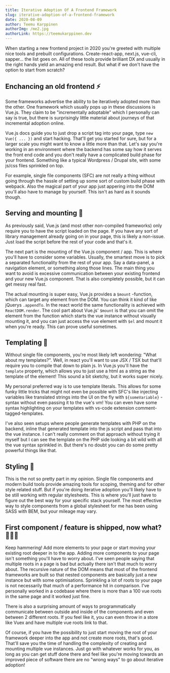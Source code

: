 ```yaml
---
title: Iterative Adoption Of A Frontend Framework
slug: iterative-adoption-of-a-frontend-framework
date: 2020-08-09
author: Teemu Karppinen
authorImg: /me2.jpg
authorLink: https://teemukarppinen.dev
---
```


When starting a new frontend project in 2020 you're greeted with multiple nice tools and prebuilt configurations. Create-react-app, next.js, vue-cli, sapper... the list goes on. All of these tools provide brilliant DX and usually in the right hands yield an amazing end result. But what if we don't have the option to start from scratch?

## Enchancing an old frontend ⚡

Some frameworks advertise the ability to be iteratively adopted more than the other. One framework which usually pops up in these discussions is Vue.js. They claim to be "incrementally adoptable" which I personally can say is true, but there is surprisingly little material about journeys of that incremental adoption online.

Vue.js docs guide you to just drop a script tag into your page, type ```new Vue({ ... })``` and start hacking. That'll get you started for sure, but for a larger scale you might want to know a little more than that. Let's say you're working in an environment where the backend has some say how it serves the front end code and you don't really have a complicated build phase for your frontend. Something like a typical Wordpress / Drupal site, with some js/css files sprinkled on top.

For example, single file components (SFC) are not really a thing without going through the hassle of setting up some sort of custom build phase with webpack. Also the magical part of your app just appering into the DOM you'll also have to manage by yourself. This isn't as hard as it sounds though.

## Serving and mounting 🔌

As previously said, Vue.js (and most other non-compiled frameworks) only require you to have the script loaded on the page. If you have any sort of library management already going on in your page, this is likely a non-issue. Just load the script before the rest of your code and that's it.

The next part is the mounting of the Vue.js component / app. This is where you'll have to consider some variables. Usually, the smartest move is to pick a separated functionality from the rest of your app. Say a data-panel, a navigation element, or something along those lines. The main thing you want to avoid is excessive communication between your existing frontend and your new Vue.js component. That is also completely possible, but it can get messy real fast.

The actual mounting is super easy, Vue.js provides a ```$mount``` -function, which can target any element from the DOM. You can think it kind of like jQuerys ```.appendTo```. In the react world the same functionality is achieved with ```ReactDOM.render```. The cool part about Vue.js' ```$mount``` is that you can omit the element from the function which starts the vue instance without visually mounting it, and you can just access the vue element with ```$el``` and mount it when you're ready. This can prove useful sometimes.

## Templating 📐

Without single file components, you're most likely left wondering: "What about my templates?". Well, in react you'll want to use JSX / TSX but that'll require you to compile that down to plain js. In Vue.js you'll have the ```template``` property, which allows you to just use a html as a string as the template of the element! This sound a bit sketchy, but it works super nicely.

My personal preferred way is to use template literals. This allows for some funky little tricks that might not even be possible with SFC's like injecting variables like translated strings into the UI on the fly with ```${someVariable}``` -syntax without even passing it to the vue's vm! You can even have some syntax highlighting on your templates with vs-code extension comment-tagged-templates.

I've also seen setups where people generate templates with PHP on the backend, inline that generated template into the js script and pass that into the vue instance. I can't really comment on that approach without trying it myself but I can see the template on the PHP side looking a bit wild with all the vue syntax sprinkled in. But there's no doubt you can do some pretty powerful things like that.

## Styling 💅

This is the not so pretty part in my opinion. Single file components and modern build tools provide amazing tools for scoping, theming and for other style related stuff. But if you're doing iterative adoption you'll likely have to be still working with regular stylesheets. This is where you'll just have to figure out the best way for your specific stack yourself. The most effective way to style components from a global stylesheet for me has been using SASS with BEM, but your mileage may vary.

## First component / feature is shipped, now what? 🥇🥈🥉

Keep hammering! Add more elements to your page or start moving your existing root deeper in to the app. Adding more components to your page isn't something you'll have to worry about. I've seen people saying that multiple roots in a page is bad but actually there isn't that much to worry about. The recursive nature of the DOM means that most of the frontend frameworks are built so that nested components are basically just a new instance but with some optimisations. Sprinkling a lot of roots to your page is not necessarily that much of a performance hit in comparison. I've personally worked in a codebase where there is more than a 100 vue roots in the same page and it worked just fine.

There is also a surprising amount of ways to programmatically communicate between outside and inside of the components and even between 2 different roots. If you feel like it, you can even throw in a store like Vuex and have multiple vue roots link to that.

Of course, if you have the possibility to just start moving the root of your framework deeper into the app and not create more roots, that's good. That'll save you the time of handling the complexity of creating and mounting multiple vue instances. Just go with whatever works for you, as long as you can get stuff done there and feel like you're moving towards an improved piece of software there are no "wrong ways" to go about iterative adoption!
